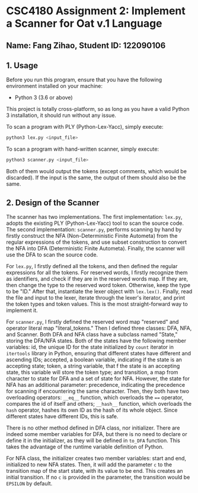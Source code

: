# CSC4180 Assignment 2: Implement a Scanner for Oat v.1 Language

## Name: Fang Zihao, Student ID: 122090106

## 1. Usage
Before you run this program, ensure that you have the following environment installed on your machine:
- Python 3 (3.6 or above)

This project is totally cross-platform, so as long as you have a valid Python 3 installation, it should run without any issue.

To scan a program with PLY (Python-Lex-Yacc), simply execute:
```bash
python3 lex.py <input_file>
```

To scan a program with hand-written scanner, simply execute:
```bash
python3 scanner.py <input_file>
```
Both of them would output the tokens (except comments, which would be discarded). If the input is the same, the output of them should also be the same.

## 2. Design of the Scanner
The scanner has two implementations. The first implementation: `lex.py`, adopts the existing PLY (Python-Lex-Yacc) tool to scan the source code. The second implementation: `scanner.py`, performs scanning by hand by firstly construct the NFA (Non-Deterministic Finite Autometa) from the regular expressions of the tokens, and use subset construction to convert the NFA into DFA (Deterministic Finite Autometa). Finally, the scanner will use the DFA to scan the source code.

For `lex.py`, I firstly defined all the tokens, and then defined the regular expressions for all the tokens. For reserved words, I firstly recognize them as identifiers, and check if they are in the reserved words map. If they are, then change the type to the reserved word token. Otherwise, keep the type to be "ID." After that, instantiate the lexer object with `lex.lex()`. Finally, read the file and input to the lexer, iterate through the lexer's iterator, and print the token types and token values. This is the most straight-forward way to implement it. 

For `scanner.py`, I firstly defined the reserved word map "reserved" and operator literal map "literal_tokens." Then I defined three classes: DFA, NFA, and Scanner. Both DFA and NFA class have a subclass named "State," storing the DFA/NFA states. Both of the states have the following member variables: id, the unique ID for the state initialized by `count` iterator in `itertools` library in Python, ensuring that different states have different and ascending IDs; accepted, a boolean variable, indicating if the state is an accepting state; token, a string variable, that f the state is an accepting state, this variable will store the token type; and transition, a map from character to state for DFA and a set of state for NFA. However, the state for NFA has an additional parameter: precedence, indicating the precedence for scanning if encountering the same character. Then, they both have two overloading operators: `__eq__` function, which overloads the `==` operator, compares the id of itself and others; `__hash__` function, which overloads the `hash` operator, hashes its own ID as the hash of its whole object. Since different states have different IDs, this is safe. 

There is no other method defined in DFA class, nor initializer. There are indeed some member variables for DFA, but there is no need to declare or define it in the initializer, as they will be defined in `to_DFA` function. This takes the advantage of the runtime variable definition of Python.

For NFA class, the initializer creates two member variables: start and end, initialized to new NFA states. Then, it will add the parameter `c` to the transition map of the start state, with its value to be end. This creates an initial transition. If no `c` is provided in the parameter, the transition would be `EPSILON` by default.


